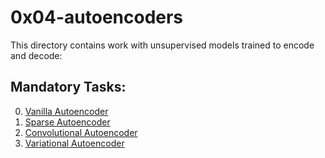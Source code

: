 # 0x04-autoencoders
This directory contains work with unsupervised models trained to encode and decode:

## Mandatory Tasks:
0. [Vanilla Autoencoder](/unsupervised_learning/0x04-autoencoders/0-vanilla.py)
1. [Sparse Autoencoder](/unsupervised_learning/0x04-autoencoders/1-sparse.py)
2. [Convolutional Autoencoder](/unsupervised_learning/0x04-autoencoders/2-convolutional.py)
3. [Variational Autoencoder](/unsupervised_learning/0x04-autoencoders/3-variational.py)

